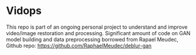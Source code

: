 # Vidops
This repo is part of an ongoing personal project to understand and improve video/image restoration and processing.
Significant amount of code on GAN model building and data preprocessing borrowed from Rapael Meudec,
Github repo: https://github.com/RaphaelMeudec/deblur-gan
